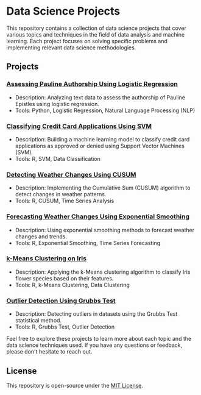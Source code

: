 # Data Science Projects

This repository contains a collection of data science projects that cover various topics and techniques in the field of data analysis and machine learning. Each project focuses on solving specific problems and implementing relevant data science methodologies.

## Projects

### [Assessing Pauline Authorship Using Logistic Regression]([link-to-repo](https://github.com/ericmcai/Projects/tree/main/Assessing%20Pauline%20Authorship%20Using%20Logistic%20Regression))
- Description: Analyzing text data to assess the authorship of Pauline Epistles using logistic regression.
- Tools: Python, Logistic Regression, Natural Language Processing (NLP)

### [Classifying Credit Card Applications Using SVM]([link-to-repo](https://github.com/ericmcai/Projects/tree/main/Classifying%20Credit%20Card%20Applications))
- Description: Building a machine learning model to classify credit card applications as approved or denied using Support Vector Machines (SVM).
- Tools: R, SVM, Data Classification

### [Detecting Weather Changes Using CUSUM]([link-to-repo](https://github.com/ericmcai/Projects/tree/main/Detecting%20Weather%20Changes))
- Description: Implementing the Cumulative Sum (CUSUM) algorithm to detect changes in weather patterns.
- Tools: R, CUSUM, Time Series Analysis

### [Forecasting Weather Changes Using Exponential Smoothing]([link-to-repo](https://github.com/ericmcai/Projects/tree/main/Forecasting%20Weather%20Changes))
- Description: Using exponential smoothing methods to forecast weather changes and trends.
- Tools: R, Exponential Smoothing, Time Series Forecasting

### [k-Means Clustering on Iris]([link-to-repo](https://github.com/ericmcai/Projects/tree/main/K-Means%20Clustering))
- Description: Applying the k-Means clustering algorithm to classify Iris flower species based on their features.
- Tools: R, k-Means Clustering, Data Clustering

### [Outlier Detection Using Grubbs Test]([link-to-repo](https://github.com/ericmcai/Projects/tree/main/Outlier%20Detection))
- Description: Detecting outliers in datasets using the Grubbs Test statistical method.
- Tools: R, Grubbs Test, Outlier Detection

Feel free to explore these projects to learn more about each topic and the data science techniques used. If you have any questions or feedback, please don't hesitate to reach out.

## License

This repository is open-source under the [MIT License](LICENSE).

